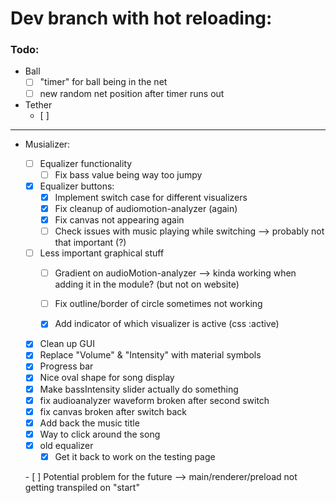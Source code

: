 # Dev branch with hot reloading:

### Todo:
- Ball
    - [ ] "timer" for ball being in the net
    - [ ] new random net position after timer runs out

- Tether
    - [ ] 

___

- Musializer:

    - [ ] Equalizer functionality
        - [ ] Fix bass value being way too jumpy

    - [x] Equalizer buttons:
        - [x] Implement switch case for different visualizers
        - [x] Fix cleanup of audiomotion-analyzer (again)
        - [x] Fix canvas not appearing again
        - [ ] Check issues with music playing while switching --> probably not that important (?)

    - [ ] Less important graphical stuff
        - [ ] Gradient on audioMotion-analyzer
            --> kinda working when adding it in the module? (but not on website)
        - [ ] Fix outline/border of circle sometimes not working
        - [x] Add indicator of which visualizer is active (css :active)
    

    - [x] Clean up GUI
    - [x] Replace "Volume" & "Intensity" with material symbols
    - [x] Progress bar
    - [x] Nice oval shape for song display
    - [x] Make bassIntensity slider actually do something 
    - [x] fix audioanalyzer waveform broken after second switch
    - [x] fix canvas broken after switch back
    - [x] Add back the music title
    - [x] Way to click around the song
    - [x] old equalizer
        - [x] Get it back to work on the testing page

    - [ ] Potential problem for the future --> main/renderer/preload not getting transpiled on "start"


